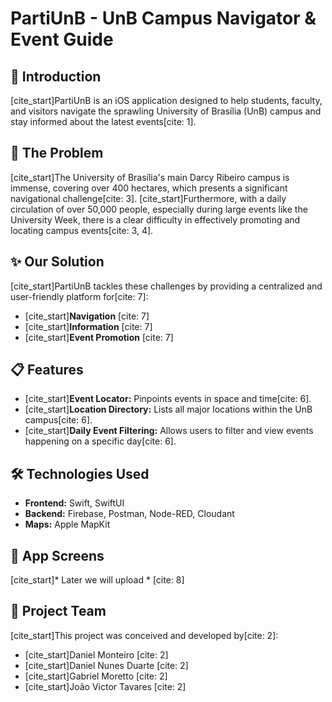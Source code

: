 # PartiUnB - UnB Campus Navigator & Event Guide

## 🚀 Introduction

[cite_start]PartiUnB is an iOS application designed to help students, faculty, and visitors navigate the sprawling University of Brasília (UnB) campus and stay informed about the latest events[cite: 1].

## 🎯 The Problem

[cite_start]The University of Brasília's main Darcy Ribeiro campus is immense, covering over 400 hectares, which presents a significant navigational challenge[cite: 3]. [cite_start]Furthermore, with a daily circulation of over 50,000 people, especially during large events like the University Week, there is a clear difficulty in effectively promoting and locating campus events[cite: 3, 4].

## ✨ Our Solution

[cite_start]PartiUnB tackles these challenges by providing a centralized and user-friendly platform for[cite: 7]:

* [cite_start]**Navigation** [cite: 7]
* [cite_start]**Information** [cite: 7]
* [cite_start]**Event Promotion** [cite: 7]

## 📋 Features

* [cite_start]**Event Locator:** Pinpoints events in space and time[cite: 6].
* [cite_start]**Location Directory:** Lists all major locations within the UnB campus[cite: 6].
* [cite_start]**Daily Event Filtering:** Allows users to filter and view events happening on a specific day[cite: 6].

## 🛠️ Technologies Used

* **Frontend:** Swift, SwiftUI
* **Backend:** Firebase, Postman, Node-RED, Cloudant
* **Maps:** Apple MapKit

## 📱 App Screens

[cite_start]* Later we will upload * [cite: 8]

## 👥 Project Team

[cite_start]This project was conceived and developed by[cite: 2]:

* [cite_start]Daniel Monteiro [cite: 2]
* [cite_start]Daniel Nunes Duarte [cite: 2]
* [cite_start]Gabriel Moretto [cite: 2]
* [cite_start]João Victor Tavares [cite: 2]
